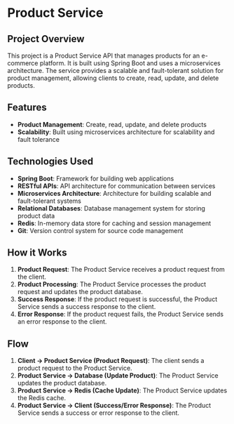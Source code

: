 # Product Service

## Project Overview

This project is a Product Service API that manages products for an e-commerce platform. It is built using Spring Boot and uses a microservices architecture. The service provides a scalable and fault-tolerant solution for product management, allowing clients to create, read, update, and delete products.

## Features

* **Product Management**: Create, read, update, and delete products
* **Scalability**: Built using microservices architecture for scalability and fault tolerance

## Technologies Used

* **Spring Boot**: Framework for building web applications
* **RESTful APIs**: API architecture for communication between services
* **Microservices Architecture**: Architecture for building scalable and fault-tolerant systems
* **Relational Databases**: Database management system for storing product data
* **Redis**: In-memory data store for caching and session management
* **Git**: Version control system for source code management

## How it Works

1. **Product Request**: The Product Service receives a product request from the client.
2. **Product Processing**: The Product Service processes the product request and updates the product database.
3. **Success Response**: If the product request is successful, the Product Service sends a success response to the client.
4. **Error Response**: If the product request fails, the Product Service sends an error response to the client.

## Flow

1. **Client -> Product Service (Product Request)**: The client sends a product request to the Product Service.
2. **Product Service -> Database (Update Product)**: The Product Service updates the product database.
3. **Product Service -> Redis (Cache Update)**: The Product Service updates the Redis cache.
4. **Product Service -> Client (Success/Error Response)**: The Product Service sends a success or error response to the client.
